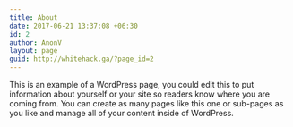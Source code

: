 ```yaml
---
title: About
date: 2017-06-21 13:37:08 +06:30
id: 2
author: AnonV
layout: page
guid: http://whitehack.ga/?page_id=2
---
```


This is an example of a WordPress page, you could edit this to put information about yourself or your site so readers know where you are coming from. You can create as many pages like this one or sub-pages as you like and manage all of your content inside of WordPress.